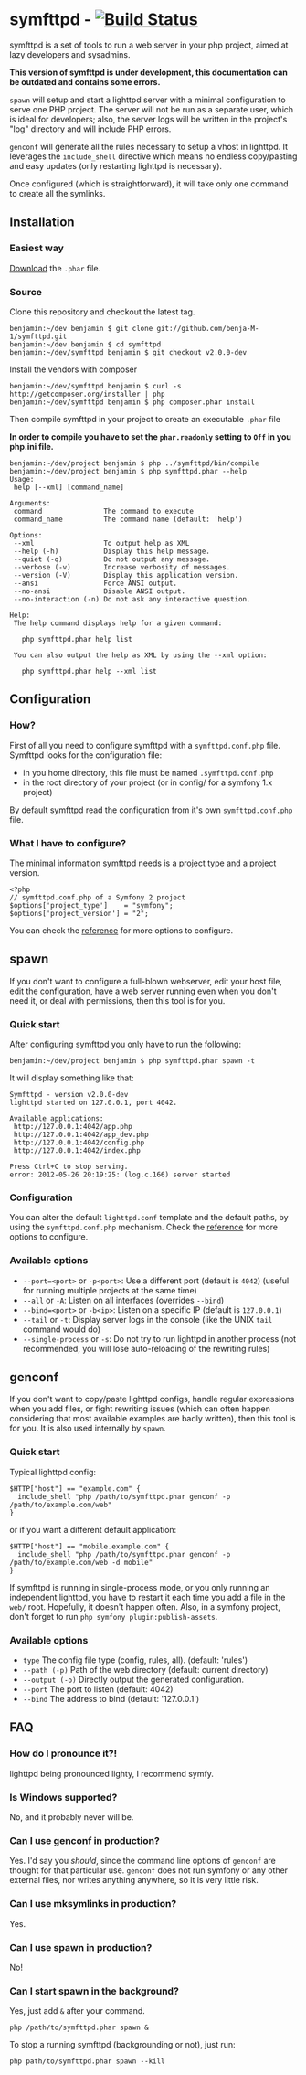 # symfttpd - [![Build Status](https://secure.travis-ci.org/benja-M-1/symfttpd.png?branch=2.0.0)](http://travis-ci.org/benja-M-1/symfttpd)

symfttpd is a set of tools to run a web server in your php project,
aimed at lazy developers and sysadmins.

**This version of symfttpd is under development, this documentation can be outdated and contains some errors.**


`spawn` will setup and start a lighttpd server with a minimal
configuration to serve one PHP project. The server will not be run as
a separate user, which is ideal for developers; also, the server logs
will be written in the project's "log" directory and will include PHP errors.


`genconf` will generate all the rules necessary to setup a vhost in lighttpd.
It leverages the `include_shell` directive which means no endless
copy/pasting and easy updates (only restarting lighttpd is necessary).


Once configured (which is straightforward), it will take only one command
to create all the symlinks.


## Installation

### Easiest way

[Download](https://github.com/downloads/benja-M-1/symfttpd/symfttpd.phar) the `.phar` file.

### Source

Clone this repository and checkout the latest tag.

    benjamin:~/dev benjamin $ git clone git://github.com/benja-M-1/symfttpd.git
    benjamin:~/dev benjamin $ cd symfttpd
    benjamin:~/dev/symfttpd benjamin $ git checkout v2.0.0-dev


Install the vendors with composer


    benjamin:~/dev/symfttpd benjamin $ curl -s http://getcomposer.org/installer | php
    benjamin:~/dev/symfttpd benjamin $ php composer.phar install


Then compile symfttpd in your project to create an executable `.phar` file

**In order to compile you have to set the `phar.readonly` setting to `Off` in you php.ini file.**

    benjamin:~/dev/project benjamin $ php ../symfttpd/bin/compile
    benjamin:~/dev/project benjamin $ php symfttpd.phar --help
    Usage:
     help [--xml] [command_name]
    
    Arguments:
     command               The command to execute
     command_name          The command name (default: 'help')

    Options:
     --xml                 To output help as XML
     --help (-h)           Display this help message.
     --quiet (-q)          Do not output any message.
     --verbose (-v)        Increase verbosity of messages.
     --version (-V)        Display this application version.
     --ansi                Force ANSI output.
     --no-ansi             Disable ANSI output.
     --no-interaction (-n) Do not ask any interactive question.

    Help:
     The help command displays help for a given command:

       php symfttpd.phar help list

     You can also output the help as XML by using the --xml option:

       php symfttpd.phar help --xml list



## Configuration

### How?

First of all you need to configure symfttpd with a `symfttpd.conf.php` file. Symfttpd looks for the configuration file:

* in you home directory, this file must be named `.symfttpd.conf.php`
* in the root directory of your project (or in config/ for a symfony 1.x project)

By default symfttpd read the configuration from it's own `symfttpd.conf.php` file.

### What I have to configure?

The minimal information symfttpd needs is a project type and a project version.


    <?php
    // symfttpd.conf.php of a Symfony 2 project
    $options['project_type']    = "symfony";
    $options['project_version'] = "2";


You can check the [reference](https://github.com/benja-M-1/symfttpd/blob/2.0.0/doc/Reference.md) for more options to configure.


## spawn

If you don't want to configure a full-blown webserver, edit your host
file, edit the configuration, have a web server running even when you don't
need it, or deal with permissions, then this tool is for you.


### Quick start

After configuring symfttpd you only have to run the following:

    benjamin:~/dev/project benjamin $ php symfttpd.phar spawn -t

It will display something like that:

    Symfttpd - version v2.0.0-dev
    lighttpd started on 127.0.0.1, port 4042.

    Available applications:
     http://127.0.0.1:4042/app.php
     http://127.0.0.1:4042/app_dev.php
     http://127.0.0.1:4042/config.php
     http://127.0.0.1:4042/index.php

    Press Ctrl+C to stop serving.
    error: 2012-05-26 20:19:25: (log.c.166) server started 


### Configuration

You can alter the default `lighttpd.conf` template and the default paths,
by using the `symfttpd.conf.php` mechanism. Check the [reference](https://github.com/benja-M-1/symfttpd/blob/2.0.0/doc/Reference.md#server-configuration) for more options to configure.


### Available options

* `--port=<port>` or `-p<port>`: Use a different port (default is `4042`)
    (useful for running multiple projects at the same time)
* `--all` or `-A`: Listen on all interfaces (overrides `--bind`)
* `--bind=<port>` or `-b<ip>`: Listen on a specific IP (default is `127.0.0.1`)
* `--tail` or `-t`: Display server logs in the console
    (like the UNIX `tail` command would do)
* `--single-process` or `-s`: Do not try to run lighttpd in another process
    (not recommended, you will lose auto-reloading of the rewriting rules)


## genconf

If you don't want to copy/paste lighttpd configs, handle regular expressions
when you add files, or fight rewriting issues (which can often happen
considering that most available examples are badly written),
then this tool is for you. It is also used internally by `spawn`.


### Quick start

Typical lighttpd config:

    $HTTP["host"] == "example.com" {
      include_shell "php /path/to/symfttpd.phar genconf -p /path/to/example.com/web"
    }

or if you want a different default application:

    $HTTP["host"] == "mobile.example.com" {
      include_shell "php /path/to/symfttpd.phar genconf -p /path/to/example.com/web -d mobile"
    }

If symfttpd is running in single-process mode, or you only running an independent
lighttpd, you have to restart it each time you add a file in the `web/` root.
Hopefully, it doesn't happen often.
Also, in a symfony project, don't forget to run `php symfony plugin:publish-assets`.


### Available options

* `type`          The config file type (config, rules, all). (default: 'rules')
* `--path (-p)`   Path of the web directory (default: current directory)
* `--output (-o)` Directly output the generated configuration.
* `--port`        The port to listen (default: 4042)
* `--bind`        The address to bind (default: '127.0.0.1')


## FAQ

### How do I pronounce it?!

lighttpd being pronounced lighty, I recommend symfy.


### Is Windows supported?

No, and it probably never will be.


### Can I use genconf in production?

Yes. I'd say you _should_, since the command line options of `genconf` are
thought for that particular use. `genconf` does not run symfony or any other
external files, nor writes anything anywhere, so it is very little risk.


### Can I use mksymlinks in production?

Yes.


### Can I use spawn in production?

No!

### Can I start spawn in the background?

Yes, just add `&` after your command.

    php /path/to/symfttpd.phar spawn &

To stop a running symfttpd (backgrounding or not), just run:

    php path/to/symfttpd.phar spawn --kill

